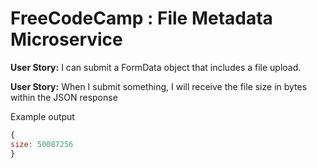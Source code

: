 # FreeCodeCamp : File Metadata Microservice  
  
**User Story:** I can submit a FormData object that includes a file upload.  
  
**User Story:** When I submit something, I will receive the file size in bytes within the JSON response  
  
Example output
```javascript
{
size: 50087256
}
```